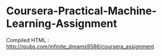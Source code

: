 # Coursera-Practical-Machine-Learning-Assignment

Compiled HTML :
http://rpubs.com/infinite_dreams9586/coursera_assignment

